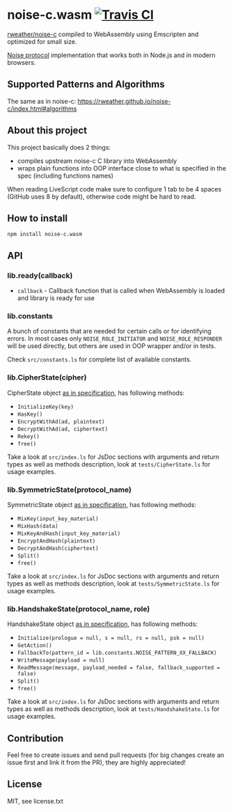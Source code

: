 # noise-c.wasm [![Travis CI](https://img.shields.io/travis/nazar-pc/noise-c.wasm/master.svg?label=Travis%20CI)](https://travis-ci.org/nazar-pc/noise-c.wasm)
[rweather/noise-c](https://github.com/rweather/noise-c) compiled to WebAssembly using Emscripten and optimized for small size.

[Noise protocol](https://noiseprotocol.org/) implementation that works both in Node.js and in modern browsers.

## Supported Patterns and Algorithms
The same as in noise-c: https://rweather.github.io/noise-c/index.html#algorithms

## About this project
This project basically does 2 things:
* compiles upstream noise-c C library into WebAssembly
* wraps plain functions into OOP interface close to what is specified in the spec (including functions names)

When reading LiveScript code make sure to configure 1 tab to be 4 spaces (GitHub uses 8 by default), otherwise code might be hard to read.

## How to install
```
npm install noise-c.wasm
```

## API

### lib.ready(callback)
* `callback` - Callback function that is called when WebAssembly is loaded and library is ready for use

### lib.constants
A bunch of constants that are needed for certain calls or for identifying errors.
In most cases only `NOISE_ROLE_INITIATOR` and `NOISE_ROLE_RESPONDER` will be used directly, but others are used in OOP wrapper and/or in tests.

Check `src/constants.ls` for complete list of available constants.

### lib.CipherState(cipher)
CipherState object [as in specification](http://noiseprotocol.org/noise.html#the-cipherstate-object), has following methods:
* `InitializeKey(key)`
* `HasKey()`
* `EncryptWithAd(ad, plaintext)`
* `DecryptWithAd(ad, ciphertext)`
* `Rekey()`
* `free()`

Take a look at `src/index.ls` for JsDoc sections with arguments and return types as well as methods description, look at `tests/CipherState.ls` for usage examples.

### lib.SymmetricState(protocol_name)
SymmetricState object [as in specification](http://noiseprotocol.org/noise.html#the-symmetricstate-object), has following methods:
* `MixKey(input_key_material)`
* `MixHash(data)`
* `MixKeyAndHash(input_key_material)`
* `EncryptAndHash(plaintext)`
* `DecryptAndHash(ciphertext)`
* `Split()`
* `free()`

Take a look at `src/index.ls` for JsDoc sections with arguments and return types as well as methods description, look at `tests/SymmetricState.ls` for usage examples.

### lib.HandshakeState(protocol_name, role)
HandshakeState object [as in specification](http://noiseprotocol.org/noise.html#the-handshakestate-object), has following methods:
* `Initialize(prologue = null, s = null, rs = null, psk = null)`
* `GetAction()`
* `FallbackTo(pattern_id = lib.constants.NOISE_PATTERN_XX_FALLBACK)`
* `WriteMessage(payload = null)`
* `ReadMessage(message, payload_needed = false, fallback_supported = false)`
* `Split()`
* `free()`

Take a look at `src/index.ls` for JsDoc sections with arguments and return types as well as methods description, look at `tests/HandshakeState.ls` for usage examples.

## Contribution
Feel free to create issues and send pull requests (for big changes create an issue first and link it from the PR), they are highly appreciated!

## License
MIT, see license.txt
